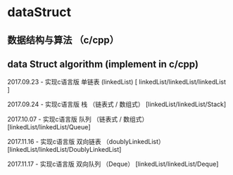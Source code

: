 # dataStruct
##
## 数据结构与算法 （c/cpp）
## data Struct algorithm (implement in c/cpp)

2017.09.23 - 实现c语言版 单链表 (linkedList)    [ linkedList/linkedList/linkedList ]

2017.09.24 - 实现c语言版 栈 （链表式 / 数组式） [linkedList/linkedList/Stack] 

2017.10.07 - 实现c语言版 队列 （链表式 / 数组式） [linkedList/linkedList/Queue] 

2017.11.16 - 实现c语言版 双向链表 （doublyLinkedList） [linkedList/linkedList/DoublyLinkedList] 

2017.11.17 - 实现c语言版 双向队列 （Deque） [linkedList/linkedList/Deque] 
